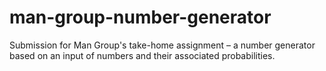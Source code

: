 # man-group-number-generator
Submission for Man Group's take-home assignment – a number generator based on an input of numbers and their associated probabilities.
